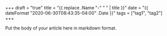 +++
draft = "true"
title = "{{ replace .Name "-" " " | title }}"
date = "{{ dateFormat "2020-06-30T08:43:35-04:00" .Date }}"
tags = ["tag1", "tag2"]
+++

Put the body of your article here in markdown format.
